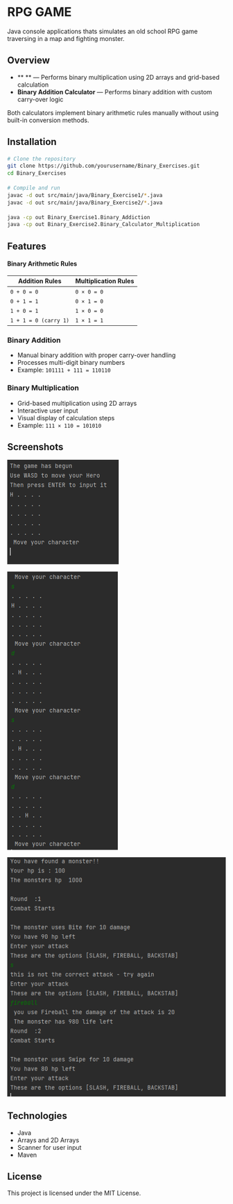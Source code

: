 # RPG GAME

Java console applications thats simulates an old school RPG game traversing in a map and fighting monster. 

## Overview

- ** ** — Performs binary multiplication using 2D arrays and grid-based calculation
- **Binary Addition Calculator** — Performs binary addition with custom carry-over logic

Both calculators implement binary arithmetic rules manually without using built-in conversion methods.

## Installation

```bash
# Clone the repository
git clone https://github.com/yourusername/Binary_Exercises.git
cd Binary_Exercises

# Compile and run
javac -d out src/main/java/Binary_Exercise1/*.java
javac -d out src/main/java/Binary_Exercise2/*.java

java -cp out Binary_Exercise1.Binary_Addiction
java -cp out Binary_Exercise2.Binary_Calculator_Multiplication
```

## Features

#### Binary Arithmetic Rules

| **Addition Rules** | **Multiplication Rules** |
|-------------------|-------------------------|
| `0 + 0 = 0`       | `0 × 0 = 0`            |
| `0 + 1 = 1`       | `0 × 1 = 0`            |
| `1 + 0 = 1`       | `1 × 0 = 0`            |
| `1 + 1 = 0 (carry 1)` | `1 × 1 = 1`        |


### Binary Addition
- Manual binary addition with proper carry-over handling
- Processes multi-digit binary numbers
- Example: `101111 + 111 = 110110`

### Binary Multiplication
- Grid-based multiplication using 2D arrays
- Interactive user input
- Visual display of calculation steps
- Example: `111 × 110 = 101010`

## Screenshots
![Start of Gamen](/docs/Start_of_Game.PNG)

![Movement](/docs/Movement.PNG)

![Combat](/docs/Combat.PNG)


## Technologies

- Java
- Arrays and 2D Arrays
- Scanner for user input
- Maven

## License

This project is licensed under the MIT License.

